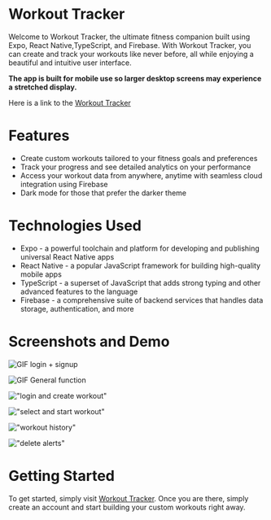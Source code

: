 # Workout Tracker
Welcome to Workout Tracker, the ultimate fitness companion built using Expo, React Native,TypeScript, and Firebase. With Workout Tracker, you can create and track your workouts like never before, all while enjoying a beautiful and intuitive user interface. 

**The app is built for mobile use so larger desktop screens may experience a stretched display.**

Here is a link to the [Workout Tracker](https://workouttracker-2da55.web.app/)

# Features
* Create custom workouts tailored to your fitness goals and preferences
* Track your progress and see detailed analytics on your performance
* Access your workout data from anywhere, anytime with seamless cloud integration using Firebase
* Dark mode for those that prefer the darker theme

# Technologies Used
* Expo - a powerful toolchain and platform for developing and publishing universal React Native apps
* React Native - a popular JavaScript framework for building high-quality mobile apps
* TypeScript - a superset of JavaScript that adds strong typing and other advanced features to the language
* Firebase - a comprehensive suite of backend services that handles data storage, authentication, and more

# Screenshots and Demo
![GIF login + signup](https://github.com/jsc604/Workout-Tracker/blob/main/docs/ezgif-4-6addeab7ae.gif?raw=true)

![GIF General function](https://github.com/jsc604/Workout-Tracker/blob/main/docs/ezgif-4-702334230b.gif?raw=true)

!["login and create workout"](https://github.com/jsc604/Workout-Tracker/blob/main/docs/Screenshot%202023-03-16%20at%203.24.56%20PM.png?raw=true)

!["select and start workout"](https://github.com/jsc604/Workout-Tracker/blob/main/docs/Screenshot%202023-03-16%20at%203.19.08%20PM.png?raw=true)

!["workout history"](https://github.com/jsc604/Workout-Tracker/blob/main/docs/Screenshot%202023-03-16%20at%203.14.27%20PM.png?raw=true)

!["delete alerts"](https://github.com/jsc604/Workout-Tracker/blob/main/docs/Screenshot%202023-03-16%20at%203.20.19%20PM.png?raw=true)


# Getting Started
To get started, simply visit [Workout Tracker](https://workouttracker-2da55.web.app/). Once you are there, simply create an account and start building your custom workouts right away.
